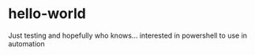 # hello-world
Just testing and hopefully who knows...
interested in powershell to use in automation
